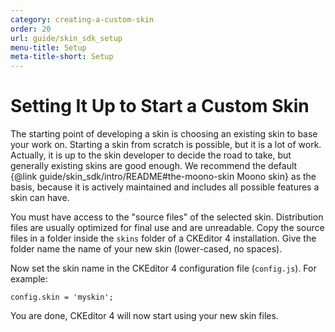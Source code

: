 ```yaml
---
category: creating-a-custom-skin
order: 20
url: guide/skin_sdk_setup
menu-title: Setup
meta-title-short: Setup
---
```

<!--
Copyright (c) 2003-2022, CKSource Holding sp. z o.o. All rights reserved.
For licensing, see LICENSE.md.
-->

# Setting It Up to Start a Custom Skin

The starting point of developing a skin is choosing an existing skin to base your work on. Starting a skin from scratch is possible, but it is a lot of work. Actually, it is up to the skin developer to decide the road to take, but generally existing skins are good enough. We recommend the default {@link guide/skin_sdk/intro/README#the-moono-skin Moono skin} as the basis, because it is actively maintained and includes all possible features a skin can have.

You must have access to the "source files" of the selected skin. Distribution files are usually optimized for final use and are unreadable. Copy the source files in a folder inside the `skins` folder of a CKEditor 4 installation. Give the folder name the name of your new skin (lower-cased, no spaces).

Now set the skin name in the CKEditor 4 configuration file (`config.js`). For example:

	config.skin = 'myskin';

You are done, CKEditor 4 will now start using your new skin files.
